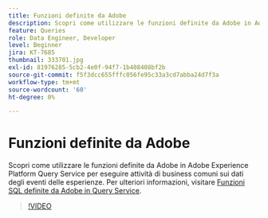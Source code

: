 ```yaml
---
title: Funzioni definite da Adobe
description: Scopri come utilizzare le funzioni definite da Adobe in Adobe Experience Platform Query Service per eseguire attività di business comuni sui dati degli eventi delle esperienze.
feature: Queries
role: Data Engineer, Developer
level: Beginner
jira: KT-7685
thumbnail: 333701.jpg
exl-id: 81976285-5cb2-4e0f-94f7-1b408408bf2b
source-git-commit: f5f3dcc655fffc056fe95c33a3cd7abba24d7f3a
workflow-type: tm+mt
source-wordcount: '60'
ht-degree: 0%

---
```


# Funzioni definite da Adobe

Scopri come utilizzare le funzioni definite da Adobe in Adobe Experience Platform Query Service per eseguire attività di business comuni sui dati degli eventi delle esperienze. Per ulteriori informazioni, visitare [Funzioni SQL definite da Adobe in Query Service](https://experienceleague.adobe.com/en/docs/experience-platform/query/sql/adobe-defined-functions).

>[!VIDEO](https://video.tv.adobe.com/v/333701?learn=on&enablevpops)

